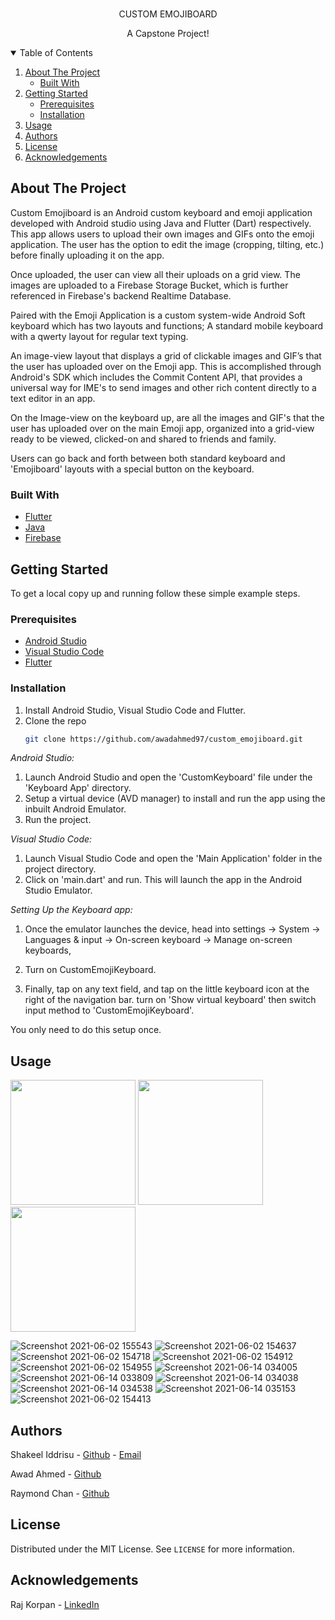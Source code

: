 <br />
<p
  
  <h1 align="center">CUSTOM EMOJIBOARD</h1>

  <p align="center">
    A  Capstone Project!
    <br />

  </p>
</p>


<!-- TABLE OF CONTENTS -->
<details open="open">
  <summary>Table of Contents</summary>
  <ol>
    <li>
      <a href="#about-the-project">About The Project</a>
      <ul>
        <li><a href="#built-with">Built With</a></li>
      </ul>
    </li>
    <li>
      <a href="#getting-started">Getting Started</a>
      <ul>
        <li><a href="#prerequisites">Prerequisites</a></li>
        <li><a href="#installation">Installation</a></li>
      </ul>
    </li>
    <li><a href="#usage">Usage</a></li>
    <li><a href="#Authors">Authors</a></li>
    <li><a href="#license">License</a></li>
    <li><a href="#acknowledgements">Acknowledgements</a></li>
  </ol>
</details>






<!-- ABOUT THE PROJECT -->
## About The Project



Custom Emojiboard is an Android custom keyboard and emoji application developed with Android studio using Java and Flutter (Dart) respectively. This app allows users to upload their own images and GIFs onto the emoji application. The user has the option to edit the image (cropping, tilting, etc.) before finally uploading it on the app.

Once uploaded, the user can view all their uploads on a grid view. The images are uploaded to a Firebase Storage Bucket, which is further referenced in Firebase's backend Realtime Database.

Paired with the Emoji Application is a custom system-wide Android Soft keyboard which has two layouts and functions; 
A standard mobile keyboard with a qwerty layout for regular text typing.

An image-view layout that displays a grid of clickable images and GIF’s that the user has uploaded over on the Emoji app. This is accomplished through Android's SDK which includes the Commit Content API, that provides a universal way for IME's to send images and other rich content directly to a text editor in an app.

On the Image-view on the keyboard up, are all the images and GIF's that the user has uploaded over on the main Emoji app, organized into a grid-view ready to be viewed, clicked-on and shared to friends and family.

Users can go back and forth between both standard keyboard and 'Emojiboard' layouts with a special button on the keyboard.

### Built With

* [Flutter](https://flutter.dev/)
* [Java](https://www.java.com/en/)
* [Firebase](https://firebase.google.com/)






<!-- GETTING STARTED -->
## Getting Started

To get a local copy up and running follow these simple example steps.

### Prerequisites

* [Android Studio](https://developer.android.com/studio/install)
* [Visual Studio Code](https://code.visualstudio.com/download)
* [Flutter](https://flutter.dev/docs/development/tools/vs-code)

### Installation

1. Install Android Studio, Visual Studio Code and Flutter.
2. Clone the repo
	```sh
    git clone https://github.com/awadahmed97/custom_emojiboard.git
   ```

*Android Studio:*
1. Launch Android Studio and open the 'CustomKeyboard'  file under the 'Keyboard App' directory.
2. Setup a virtual device (AVD manager) to install and run the app using the inbuilt Android Emulator.
3. Run the project.


*Visual Studio Code:*
1. Launch Visual Studio Code and open the 'Main Application' folder in the project directory.
2. Click on 'main.dart' and run. This will launch the app in the Android Studio Emulator.



*Setting Up the Keyboard app:*
1. Once the emulator launches the device, head into 
settings -> System -> Languages & input -> On-screen keyboard -> Manage on-screen keyboards,

2. Turn on CustomEmojiKeyboard.

3. Finally, tap on any text field, and tap on the little keyboard icon at the right of the navigation bar. turn on 'Show virtual keyboard' then switch input method to 'CustomEmojiKeyboard'.
 
You only need to do this setup once.




<!-- USAGE EXAMPLES -->
## Usage

<!-- INSERT IMAGES AND SNAPSHOTS-->


<p float="left">
  <img src="https://user-images.githubusercontent.com/38057565/121862195-93323a00-ccc8-11eb-98ef-4d04dfa98baf.png" width="200" />
  <img src="https://user-images.githubusercontent.com/38057565/121862254-a34a1980-ccc8-11eb-9701-13d37fa5ac2c.png" width="200" /> 
  <img src="https://user-images.githubusercontent.com/38057565/121862268-a6450a00-ccc8-11eb-9961-6efa32c817e7.png" width="200" />
</p>

![Screenshot 2021-06-02 155543]()
![Screenshot 2021-06-02 154637]()
![Screenshot 2021-06-02 154718](https://user-images.githubusercontent.com/38057565/121862288-a93ffa80-ccc8-11eb-9245-0bb01b89fc56.png)
![Screenshot 2021-06-02 154912](https://user-images.githubusercontent.com/38057565/121862294-ab09be00-ccc8-11eb-8705-b4bae4dd8c7e.png)
![Screenshot 2021-06-02 154955](https://user-images.githubusercontent.com/38057565/121862317-b230cc00-ccc8-11eb-9c15-22fbedc68ff3.png)
![Screenshot 2021-06-14 034005](https://user-images.githubusercontent.com/38057565/121862391-c379d880-ccc8-11eb-8e64-431d87e9779f.png)
![Screenshot 2021-06-14 033809](https://user-images.githubusercontent.com/38057565/121862403-c674c900-ccc8-11eb-8011-1b21516cc09d.png)
![Screenshot 2021-06-14 034038](https://user-images.githubusercontent.com/38057565/121862409-c7a5f600-ccc8-11eb-981b-9e7fe09c3cd0.png)
![Screenshot 2021-06-14 034538](https://user-images.githubusercontent.com/38057565/121862519-dd1b2000-ccc8-11eb-9d69-2a2781410361.png)
![Screenshot 2021-06-14 035153](https://user-images.githubusercontent.com/38057565/121862579-ee642c80-ccc8-11eb-8cda-2d762891f9e9.png)
![Screenshot 2021-06-02 154413](https://user-images.githubusercontent.com/38057565/121862605-f6bc6780-ccc8-11eb-9c5e-f65f807da635.png)





<!-- CONTRIBUTING -->
## Authors

Shakeel Iddrisu - [Github](https://github.com/shakeel30) - [Email](shakeelidds@gmail.com)

Awad Ahmed - [Github](https://github.com/awadahmed97)

Raymond Chan - [Github](https://github.com/ray12125)






<!-- LICENSE -->
## License

Distributed under the MIT License. See `LICENSE` for more information.





<!-- ACKNOWLEDGEMENTS -->
## Acknowledgements
Raj Korpan - [LinkedIn](https://www.linkedin.com/in/rajkorpan)

```
